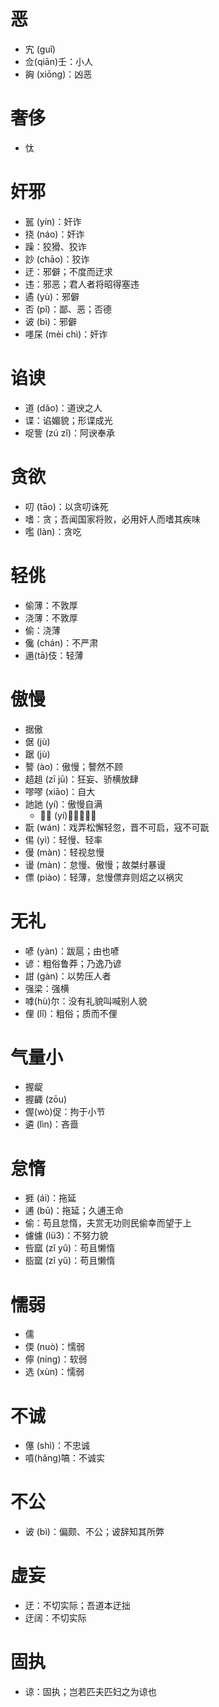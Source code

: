 # 恶
* 宄 (guǐ)
* 佥(qiān)壬：小人
* 詾 (xiōng)：凶恶
# 奢侈
* 忲
# 奸邪
* 嚚 (yín)：奸诈
* 挠 (náo)：奸诈
* 躁：狡猾、狡诈
* 訬 (chāo)：狡诈
* 迂：邪僻；不度而迂求
* 违：邪恶；君人者将昭得塞违
* 遹 (yù)：邪僻
* 否 (pǐ)：鄙、恶；否德
* 诐 (bì)：邪僻
* 嚜杘 (mèi chì)：奸诈
# 谄谀
* 道 (dǎo)：道谀之人
* 谍：谄媚貌；形谍成光
* 哫訾 (zú zǐ)：阿谀奉承
# 贪欲
* 叨 (tāo)：以贪叨诛死
* 嗜：贪；吾闻国家将败，必用奸人而嗜其疾味
* 嚂 (làn)：贪吃
# 轻佻
* 偷薄：不敦厚
* 浇薄：不敦厚
* 偷：浇薄
* 儳 (chán)：不严肃
* 遢(tā)伎：轻薄
# 傲慢
* 据傲
* 倨 (jù)
* 踞 (jù)
* 謷 (ào)：傲慢；謷然不顾
* 趦趄 (zī jū)：狂妄、骄横放肆
* 嘐嘐 (xiāo)：自大
* 訑訑 (yí)：傲慢自满
	* 𧦧𧦧 (yí)：𧦧𧦧乃亡
* 翫 (wán)：戏弄松懈轻忽，晋不可启，寇不可翫
* 㑥 (yì)：轻慢、轻率
* 僈 (màn)：轻视怠慢
* 谩 (màn)：怠慢、傲慢；故桀纣暴谩
* 僄 (piào)：轻薄，怠慢僄弃则炤之以祸灾

# 无礼
* 喭 (yàn)：跋扈；由也喭
* 谚：粗俗鲁莽；乃逸乃谚
* 詌 (gàn)：以势压人者
* 强梁：强横
* 嘑(hù)尔：没有礼貌叫喊别人貌
* 俚 (lǐ)：粗俗；质而不俚

# 气量小
* 握龊
* 握齱 (zōu)
* 偓(wò)促：拘于小节
* 遴 (lìn)：吝啬

# 怠惰
* 捱 (ái)：拖延
* 逋 (bū)：拖延；久逋王命
* 偷：苟且怠惰，夫赏无功则民偷幸而望于上
* 儢儢 (lü3)：不努力貌
* 呰窳 (zǐ yǔ)：苟且懒惰
* 啙窳 (zǐ yŭ)：苟且懒惰
# 懦弱
* 儒
* 偄 (nuò)：懦弱
* 儜 (níng)：软弱
* 选 (xùn)：懦弱
# 不诚
* 僿 (shì)：不忠诚
* 嗊(hǎng)嗃：不诚实

# 不公
* 诐 (bì)：偏颇、不公；诐辞知其所弊

# 虚妄
* 迂：不切实际；吾道本迂拙
* 迂阔：不切实际
# 固执
* 谅：固执；岂若匹夫匹妇之为谅也